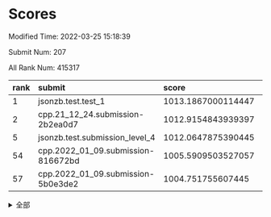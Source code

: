 # Scores

Modified Time: 2022-03-25 15:18:39

Submit Num: 207

All Rank Num: 415317

| rank |               submit               |       score        |       sigma        | pk_num |
| :--- | :--------------------------------- | :----------------- | :----------------- | :----- |
| 1    | jsonzb.test.test_1                 | 1013.1867000114447 | 0.8130229195313585 | 8027   |
| 2    | cpp.21_12_24.submission-2b2ea0d7   | 1012.9154843939397 | 0.8119717512204085 | 8029   |
| 5    | jsonzb.test.submission_level_4     | 1012.0647875390445 | 0.7881632918222664 | 8022   |
| 54   | cpp.2022_01_09.submission-816672bd | 1005.5909503527057 | 0.7178571301798355 | 8021   |
| 57   | cpp.2022_01_09.submission-5b0e3de2 | 1004.751755607445  | 0.7238885681560456 | 8030   |


<details>
<summary>全部</summary>

| rank |                 submit                 |       score        |       sigma        | pk_num |
| :--- | :------------------------------------- | :----------------- | :----------------- | :----- |
| 1    | jsonzb.test.test_1                     | 1013.1867000114447 | 0.8130229195313585 | 8027   |
| 2    | cpp.21_12_24.submission-2b2ea0d7       | 1012.9154843939397 | 0.8119717512204085 | 8029   |
| 3    | gobigger.level_3.submission_level_3_30 | 1012.5469260436204 | 0.7869400151474581 | 8023   |
| 4    | gobigger.level_3.submission_level_3_22 | 1012.1674811957427 | 0.7838792278717394 | 8024   |
| 5    | jsonzb.test.submission_level_4         | 1012.0647875390445 | 0.7881632918222664 | 8022   |
| 6    | gobigger.level_3.submission_level_3_1  | 1011.4801190040292 | 0.7878193874817134 | 8028   |
| 7    | gobigger.level_3.submission_level_3_28 | 1010.9832362199579 | 0.7690621398067885 | 8032   |
| 8    | gobigger.level_3.submission_level_3_8  | 1010.8584687934099 | 0.7489237296842962 | 8027   |
| 9    | gobigger.level_3.submission_level_3_40 | 1010.8063305078313 | 0.770105902479357  | 8022   |
| 10   | gobigger.level_3.submission_level_3_32 | 1010.8007705996521 | 0.7886345787896439 | 8023   |
| 11   | gobigger.level_3.submission_level_3_3  | 1010.6810215988049 | 0.761548999904695  | 8020   |
| 12   | gobigger.level_3.submission_level_3_45 | 1010.6069468751097 | 0.7657134974261461 | 8024   |
| 13   | gobigger.level_3.submission_level_3_25 | 1010.4901976095365 | 0.7720232136916848 | 8021   |
| 14   | gobigger.level_3.submission_level_3_18 | 1010.4711084088486 | 0.7934749338080055 | 8018   |
| 15   | gobigger.level_3.submission_level_3_26 | 1010.3787318891652 | 0.766794157211717  | 8026   |
| 16   | gobigger.level_3.submission_level_3_19 | 1010.2497823452727 | 0.7660919648828549 | 8025   |
| 17   | gobigger.level_3.submission_level_3_47 | 1010.2235036316584 | 0.7650382374502341 | 8025   |
| 18   | gobigger.level_3.submission_level_3_2  | 1010.200746941119  | 0.7600755713688935 | 8029   |
| 19   | gobigger.level_3.submission_level_3_43 | 1010.1858964035554 | 0.7777763126537713 | 8026   |
| 20   | gobigger.level_3.submission_level_3_6  | 1010.1675227166022 | 0.7515420977814712 | 8024   |
| 21   | gobigger.level_3.submission_level_3_16 | 1010.1606904474737 | 0.7780048033080521 | 8024   |
| 22   | gobigger.level_3.submission_level_3_44 | 1010.1381104889182 | 0.7561298769547857 | 8033   |
| 23   | gobigger.level_3.submission_level_3_14 | 1010.0227738671045 | 0.7491155603072772 | 8025   |
| 24   | gobigger.level_3.submission_level_3_41 | 1010.0176865968323 | 0.7563991593688218 | 8031   |
| 25   | gobigger.level_3.submission_level_3_11 | 1009.9983856493219 | 0.7575929403410884 | 8024   |
| 26   | gobigger.level_3.submission_level_3_13 | 1009.9667834398663 | 0.7572408463924636 | 8026   |
| 27   | gobigger.level_3.submission_level_3_48 | 1009.930032752549  | 0.7413144623330751 | 8028   |
| 28   | gobigger.level_3.submission_level_3_21 | 1009.920018014899  | 0.7636666474360781 | 8021   |
| 29   | gobigger.level_3.submission_level_3_34 | 1009.8774849175724 | 0.7607412019489953 | 8027   |
| 30   | gobigger.level_3.submission_level_3_23 | 1009.8596179248872 | 0.7810050408284707 | 8028   |
| 31   | gobigger.level_3.submission_level_3_42 | 1009.8586531988515 | 0.7669892420405349 | 8028   |
| 32   | gobigger.level_3.submission_level_3_27 | 1009.788772161079  | 0.7556932316017135 | 8026   |
| 33   | gobigger.level_3.submission_level_3_35 | 1009.6264570249926 | 0.7506615460714802 | 8028   |
| 34   | gobigger.level_3.submission_level_3_5  | 1009.6207910730451 | 0.7366160179028893 | 8026   |
| 35   | gobigger.level_3.submission_level_3_49 | 1009.5942662607761 | 0.7615984667634466 | 8021   |
| 36   | gobigger.level_3.submission_level_3_39 | 1009.581753530531  | 0.7631562077664905 | 8026   |
| 37   | gobigger.level_3.submission_level_3_24 | 1009.5790328505107 | 0.7466948728749833 | 8029   |
| 38   | gobigger.level_3.submission_level_3_17 | 1009.5688145799137 | 0.7364554145284199 | 8021   |
| 39   | gobigger.level_3.submission_level_3_33 | 1009.3434928089413 | 0.7688858317408026 | 8032   |
| 40   | gobigger.level_3.submission_level_3_12 | 1009.3097601204972 | 0.7512502849525288 | 8024   |
| 41   | gobigger.level_3.submission_level_3_7  | 1009.2787275018441 | 0.7574530618073896 | 8027   |
| 42   | gobigger.level_3.submission_level_3_10 | 1009.2560966652023 | 0.7486486996006477 | 8024   |
| 43   | gobigger.level_3.submission_level_3_46 | 1009.1521744768929 | 0.7528069900408154 | 8028   |
| 44   | gobigger.level_3.submission_level_3_31 | 1009.1277222295454 | 0.7603913121038596 | 8024   |
| 45   | gobigger.level_3.submission_level_3_4  | 1009.0616992423707 | 0.7339949935220624 | 8033   |
| 46   | gobigger.level_3.submission_level_3_38 | 1009.0055845192322 | 0.7374968544680124 | 8029   |
| 47   | gobigger.level_3.submission_level_3_29 | 1008.9773417650756 | 0.752045843133836  | 8022   |
| 48   | gobigger.level_3.submission_level_3_15 | 1008.9573612199833 | 0.7519176609388962 | 8023   |
| 49   | gobigger.level_3.submission_level_3_37 | 1008.9064142088137 | 0.7738394137291594 | 8028   |
| 50   | gobigger.level_3.submission_level_3_36 | 1008.896482757685  | 0.7332803781354903 | 8029   |
| 51   | gobigger.level_3.submission_level_3_20 | 1008.7135209491514 | 0.7318439766967426 | 8027   |
| 52   | gobigger.level_3.submission_level_3_9  | 1008.5928135411519 | 0.7442978860590882 | 8023   |
| 53   | gobigger.level_3.submission_level_3_0  | 1007.9205136728758 | 0.7410237208335768 | 8033   |
| 54   | cpp.2022_01_09.submission-816672bd     | 1005.5909503527057 | 0.7178571301798355 | 8021   |
| 55   | gobigger.level_1.submission_level_1_15 | 1004.7711884184969 | 0.7358788496175537 | 8026   |
| 56   | gobigger.level_1.submission_level_1_17 | 1004.7670689849599 | 0.7210559482203784 | 8028   |
| 57   | cpp.2022_01_09.submission-5b0e3de2     | 1004.751755607445  | 0.7238885681560456 | 8030   |
| 58   | gobigger.level_1.submission_level_1_13 | 1004.7271501349122 | 0.7103404410914141 | 8024   |
| 59   | gobigger.level_1.submission_level_1_6  | 1004.6321465410788 | 0.7205333739176836 | 8024   |
| 60   | gobigger.level_1.submission_level_1_24 | 1004.4483359044461 | 0.7260565299016326 | 8024   |
| 61   | gobigger.level_1.submission_level_1_12 | 1004.2059388219427 | 0.7201337374338505 | 8026   |
| 62   | gobigger.level_1.submission_level_1_11 | 1003.9998882504334 | 0.724348132725328  | 8024   |
| 63   | gobigger.level_1.submission_level_1_16 | 1003.8950797166558 | 0.7197594395474841 | 8025   |
| 64   | gobigger.level_1.submission_level_1_0  | 1003.8865500256503 | 0.7147330567614288 | 8026   |
| 65   | gobigger.level_1.submission_level_1_7  | 1003.813722725012  | 0.7232776765633355 | 8024   |
| 66   | gobigger.level_1.submission_level_1_38 | 1003.7150124357865 | 0.7144639373214695 | 8024   |
| 67   | gobigger.level_1.submission_level_1_31 | 1003.6622841577379 | 0.7188918896600659 | 8020   |
| 68   | gobigger.level_1.submission_level_1_2  | 1003.6198107694329 | 0.7148157047555963 | 8030   |
| 69   | gobigger.level_1.submission_level_1_19 | 1003.5406499956513 | 0.7234750463287145 | 8027   |
| 70   | gobigger.level_1.submission_level_1_14 | 1003.5308350232855 | 0.7185425610024583 | 8027   |
| 71   | gobigger.level_1.submission_level_1_28 | 1003.4731557900311 | 0.7233411506170808 | 8023   |
| 72   | gobigger.level_1.submission_level_1_34 | 1003.4678237690157 | 0.7164577414859575 | 8023   |
| 73   | gobigger.level_1.submission_level_1_36 | 1003.4556771085721 | 0.7178949073410879 | 8028   |
| 74   | gobigger.level_1.submission_level_1_18 | 1003.4435377268366 | 0.7232725460160061 | 8023   |
| 75   | gobigger.level_1.submission_level_1_47 | 1003.4399698433806 | 0.7165718926318373 | 8026   |
| 76   | gobigger.level_1.submission_level_1_3  | 1003.4118573899557 | 0.7149682091098755 | 8030   |
| 77   | gobigger.level_1.submission_level_1_42 | 1003.3641082783195 | 0.7242234487289091 | 8031   |
| 78   | gobigger.level_1.submission_level_1_10 | 1003.2871953677713 | 0.712277662717141  | 8020   |
| 79   | gobigger.level_1.submission_level_1_4  | 1003.2621577570296 | 0.7136628225048782 | 8024   |
| 80   | gobigger.level_1.submission_level_1_21 | 1003.2590772683459 | 0.7050100073541672 | 8023   |
| 81   | gobigger.level_1.submission_level_1_5  | 1003.2505799855815 | 0.7088599124315939 | 8027   |
| 82   | gobigger.level_1.submission_level_1_40 | 1003.2117426019822 | 0.7227471753416884 | 8026   |
| 83   | gobigger.level_1.submission_level_1_27 | 1003.1951935412221 | 0.7104910280869573 | 8027   |
| 84   | gobigger.level_1.submission_level_1_9  | 1003.1831394939312 | 0.7178665562817862 | 8025   |
| 85   | gobigger.level_1.submission_level_1_29 | 1003.1789171542457 | 0.7076719310557817 | 8029   |
| 86   | gobigger.level_1.submission_level_1_45 | 1003.1578542525909 | 0.7092780115242076 | 8026   |
| 87   | gobigger.level_1.submission_level_1_46 | 1003.0715170320154 | 0.7171260155165415 | 8028   |
| 88   | gobigger.level_1.submission_level_1_1  | 1003.0125433576178 | 0.7219890302482024 | 8025   |
| 89   | gobigger.level_1.submission_level_1_37 | 1003.0055306113577 | 0.7033142696031547 | 8018   |
| 90   | gobigger.level_1.submission_level_1_48 | 1002.9785602442512 | 0.7187153168496935 | 8026   |
| 91   | gobigger.level_1.submission_level_1_41 | 1002.9740604611353 | 0.7248882252734385 | 8020   |
| 92   | gobigger.level_1.submission_level_1_49 | 1002.9569877156408 | 0.7192367993865717 | 8025   |
| 93   | gobigger.level_1.submission_level_1_35 | 1002.934731937375  | 0.7175526379888691 | 8024   |
| 94   | gobigger.level_1.submission_level_1_20 | 1002.863208033151  | 0.722071994147494  | 8026   |
| 95   | gobigger.level_1.submission_level_1_44 | 1002.8587068976495 | 0.7142618721768405 | 8024   |
| 96   | gobigger.level_1.submission_level_1_26 | 1002.8459766256015 | 0.7192473763864601 | 8026   |
| 97   | gobigger.level_1.submission_level_1_30 | 1002.8379394046531 | 0.7229203216001822 | 8024   |
| 98   | gobigger.level_1.submission_level_1_43 | 1002.8008506161367 | 0.7257583163553212 | 8025   |
| 99   | gobigger.level_1.submission_level_1_23 | 1002.71123393331   | 0.7185749358314076 | 8024   |
| 100  | gobigger.level_1.submission_level_1_33 | 1002.6900383287325 | 0.722654202374383  | 8024   |
| 101  | gobigger.level_1.submission_level_1_32 | 1002.4700695230132 | 0.7124098825212621 | 8026   |
| 102  | gobigger.level_1.submission_level_1_8  | 1002.4341323302349 | 0.7092061390462158 | 8028   |
| 103  | gobigger.level_1.submission_level_1_25 | 1002.3667560186923 | 0.7152638400964476 | 8022   |
| 104  | gobigger.level_1.submission_level_1_39 | 1002.2755459303869 | 0.7112807801901272 | 8029   |
| 105  | gobigger.level_1.submission_level_1_22 | 1001.9497972767281 | 0.7089654646535104 | 8023   |
| 106  | gobigger.random.submission_random_24   | 997.4889253934799  | 0.7130492295703035 | 8027   |
| 107  | gobigger.random.submission_random_29   | 997.1190426972661  | 0.7117503885527864 | 8024   |
| 108  | gobigger.random.submission_random_31   | 997.0278320546367  | 0.7127905400471348 | 8027   |
| 109  | gobigger.random.submission_random_41   | 996.9968002892715  | 0.7026768529174078 | 8022   |
| 110  | gobigger.random.submission_random_14   | 996.9441821656379  | 0.7065446112274374 | 8025   |
| 111  | gobigger.random.submission_random_35   | 996.8142994009793  | 0.7058679294661572 | 8022   |
| 112  | gobigger.random.submission_random_5    | 996.5931805984645  | 0.7073817436828912 | 8027   |
| 113  | gobigger.random.submission_random_38   | 996.5744299105112  | 0.7106241489091364 | 8027   |
| 114  | gobigger.random.submission_random_15   | 996.4427008718097  | 0.7026892508188047 | 8022   |
| 115  | gobigger.random.submission_random_47   | 996.4141084725567  | 0.7198211907577897 | 8019   |
| 116  | gobigger.random.submission_random_18   | 996.3989998403619  | 0.7037514446638388 | 8028   |
| 117  | gobigger.random.submission_random_39   | 996.3979324840905  | 0.7237953551520541 | 8024   |
| 118  | gobigger.random.submission_random_25   | 996.3940504711373  | 0.7137476017735875 | 8025   |
| 119  | gobigger.random.submission_random_43   | 996.3916730527578  | 0.7146856894326089 | 8024   |
| 120  | gobigger.random.submission_random_27   | 996.3695191481166  | 0.704090027438228  | 8027   |
| 121  | gobigger.random.submission_random_30   | 996.1882234093863  | 0.7167349362963448 | 8023   |
| 122  | gobigger.random.submission_random_22   | 996.18686166181    | 0.7033033299718376 | 8027   |
| 123  | gobigger.random.submission_random_48   | 996.1842331962797  | 0.7048765746717822 | 8029   |
| 124  | gobigger.random.submission_random_2    | 996.1479971149364  | 0.7261766857240299 | 8029   |
| 125  | gobigger.random.submission_random_42   | 996.1255219570808  | 0.7082480514015557 | 8025   |
| 126  | gobigger.random.submission_random_46   | 996.1208958859908  | 0.7124379799979442 | 8024   |
| 127  | gobigger.random.submission_random_20   | 996.1173400718363  | 0.7156285162550993 | 8029   |
| 128  | gobigger.random.submission_random_45   | 996.0911645789269  | 0.7013651158834198 | 8024   |
| 129  | gobigger.random.submission_random_28   | 995.989404630634   | 0.7255992998403026 | 8025   |
| 130  | gobigger.random.submission_random_13   | 995.928002034401   | 0.7146451223347468 | 8022   |
| 131  | gobigger.random.submission_random_8    | 995.8929760154701  | 0.7115902066909561 | 8026   |
| 132  | gobigger.random.submission_random_26   | 995.8908059983977  | 0.7115840655833081 | 8022   |
| 133  | gobigger.random.submission_random_12   | 995.8617143311504  | 0.7295858325182347 | 8021   |
| 134  | gobigger.random.submission_random_33   | 995.8086622043801  | 0.7093153126038952 | 8023   |
| 135  | gobigger.level_2.submission_level_2_32 | 995.7960112912795  | 0.7318504754743632 | 8020   |
| 136  | gobigger.random.submission_random_16   | 995.7517171928349  | 0.7156762479785449 | 8030   |
| 137  | gobigger.random.submission_random_49   | 995.7203411360955  | 0.7020464486414772 | 8023   |
| 138  | gobigger.random.submission_random_23   | 995.622054808712   | 0.7303804701400678 | 8025   |
| 139  | gobigger.random.submission_random_19   | 995.5830088331742  | 0.709479748546078  | 8023   |
| 140  | gobigger.random.submission_random_40   | 995.4970243106952  | 0.7058073316754947 | 8034   |
| 141  | gobigger.random.submission_random_17   | 995.4366161710537  | 0.7016507858809072 | 8023   |
| 142  | gobigger.random.submission_random_4    | 995.4300257267864  | 0.7082787588211197 | 8025   |
| 143  | gobigger.random.submission_random_3    | 995.4227270018188  | 0.7082301019446255 | 8028   |
| 144  | gobigger.random.submission_random_37   | 995.3942127264511  | 0.691916580087161  | 8023   |
| 145  | gobigger.random.submission_random_10   | 995.3641699352623  | 0.7165739981184492 | 8025   |
| 146  | gobigger.random.submission_random_11   | 995.3389945406833  | 0.7102920421843293 | 8029   |
| 147  | gobigger.random.submission_random_44   | 995.3244953623015  | 0.7106109007625172 | 8027   |
| 148  | gobigger.random.submission_random_21   | 995.2632891956637  | 0.7160781471612189 | 8025   |
| 149  | gobigger.random.submission_random_32   | 995.2474174705799  | 0.731129561185327  | 8022   |
| 150  | gobigger.random.submission_random_1    | 995.1603008408608  | 0.7241620934131721 | 8021   |
| 151  | gobigger.random.submission_random_7    | 995.0946289065588  | 0.7281165120788807 | 8028   |
| 152  | gobigger.random.submission_random_9    | 994.9112596211053  | 0.7116754518388463 | 8026   |
| 153  | gobigger.random.submission_random_36   | 994.8536370502624  | 0.7228484387198987 | 8022   |
| 154  | gobigger.random.submission_random_0    | 994.7886282049914  | 0.7259976739876177 | 8022   |
| 155  | gobigger.random.submission_random_6    | 994.705222816661   | 0.7202153280443059 | 8024   |
| 156  | gobigger.level_2.submission_level_2_21 | 994.2009913164572  | 0.7377550339124215 | 8028   |
| 157  | gobigger.random.submission_random_34   | 994.0991900533905  | 0.7195821571055122 | 8028   |
| 158  | gobigger.level_2.submission_level_2_42 | 993.7742144903784  | 0.73986083468718   | 8022   |
| 159  | gobigger.level_2.submission_level_2_46 | 993.6550673484243  | 0.7349792130355597 | 8024   |
| 160  | gobigger.level_2.submission_level_2_48 | 993.6299406953319  | 0.746430281833937  | 8027   |
| 161  | gobigger.level_2.submission_level_2_4  | 993.5254677002565  | 0.7301515382449142 | 8031   |
| 162  | gobigger.level_2.submission_level_2_6  | 993.433569305452   | 0.7283673317179208 | 8025   |
| 163  | gobigger.level_2.submission_level_2_3  | 993.4149867520613  | 0.7313345852674418 | 8020   |
| 164  | gobigger.level_2.submission_level_2_38 | 993.3583255045193  | 0.7469262538047713 | 8026   |
| 165  | gobigger.level_2.submission_level_2_26 | 993.348945001941   | 0.7278880815028712 | 8027   |
| 166  | gobigger.level_2.submission_level_2_31 | 993.1562403147141  | 0.7564846336566491 | 8025   |
| 167  | gobigger.level_2.submission_level_2_8  | 992.9138278481508  | 0.7409566697120625 | 8031   |
| 168  | gobigger.level_2.submission_level_2_10 | 992.8244004762529  | 0.7386180002468938 | 8028   |
| 169  | gobigger.level_2.submission_level_2_39 | 992.7328202825918  | 0.7349971138762984 | 8022   |
| 170  | gobigger.level_2.submission_level_2_36 | 992.626866447625   | 0.7501106680474929 | 8017   |
| 171  | gobigger.level_2.submission_level_2_45 | 992.5978735949261  | 0.7273485611721839 | 8024   |
| 172  | gobigger.level_2.submission_level_2_29 | 992.4529108555932  | 0.7548909014532412 | 8024   |
| 173  | gobigger.level_2.submission_level_2_2  | 992.4323220089449  | 0.7372128258110744 | 8019   |
| 174  | gobigger.level_2.submission_level_2_37 | 992.4252042172121  | 0.7342030996664378 | 8027   |
| 175  | gobigger.level_2.submission_level_2_40 | 992.392663601905   | 0.7538832995351202 | 8026   |
| 176  | gobigger.level_2.submission_level_2_22 | 992.3804031258102  | 0.7400554048836413 | 8028   |
| 177  | gobigger.level_2.submission_level_2_0  | 992.3407660608692  | 0.7465587082478973 | 8028   |
| 178  | gobigger.level_2.submission_level_2_47 | 992.3325877272182  | 0.7445189610394615 | 8021   |
| 179  | gobigger.level_2.submission_level_2_15 | 992.2732155494291  | 0.7436629473348251 | 8026   |
| 180  | gobigger.level_2.submission_level_2_1  | 992.244725104453   | 0.7462515750977932 | 8024   |
| 181  | gobigger.level_2.submission_level_2_20 | 992.2311532833037  | 0.7360624149351598 | 8026   |
| 182  | gobigger.level_2.submission_level_2_5  | 992.1799066543156  | 0.7371165461407438 | 8033   |
| 183  | gobigger.level_2.submission_level_2_18 | 992.0344603513907  | 0.7503013346935865 | 8022   |
| 184  | gobigger.level_2.submission_level_2_11 | 992.0324882711396  | 0.7438535518646273 | 8027   |
| 185  | gobigger.level_2.submission_level_2_27 | 992.0247104827333  | 0.7391199708576441 | 8026   |
| 186  | gobigger.level_2.submission_level_2_16 | 991.9846693424582  | 0.7454622522846059 | 8025   |
| 187  | gobigger.level_2.submission_level_2_19 | 991.9477154984127  | 0.7313025072025464 | 8024   |
| 188  | gobigger.level_2.submission_level_2_34 | 991.8826710108417  | 0.735650008346666  | 8025   |
| 189  | gobigger.level_2.submission_level_2_28 | 991.8633197278947  | 0.7416738745405279 | 8021   |
| 190  | gobigger.level_2.submission_level_2_13 | 991.7198385410112  | 0.7460067233086993 | 8024   |
| 191  | gobigger.level_2.submission_level_2_49 | 991.6766802395726  | 0.7534803440402239 | 8027   |
| 192  | gobigger.level_2.submission_level_2_7  | 991.6488046311016  | 0.7589154291863884 | 8028   |
| 193  | gobigger.level_2.submission_level_2_41 | 991.6008910339638  | 0.7429925817099721 | 8021   |
| 194  | gobigger.level_2.submission_level_2_12 | 991.578306043173   | 0.7508640091589551 | 8030   |
| 195  | gobigger.level_2.submission_level_2_24 | 991.484164386625   | 0.7533408396923267 | 8030   |
| 196  | gobigger.level_2.submission_level_2_44 | 991.4249867713348  | 0.7684075788622362 | 8027   |
| 197  | gobigger.level_2.submission_level_2_23 | 991.4154848814715  | 0.7593636786198803 | 8028   |
| 198  | gobigger.level_2.submission_level_2_33 | 991.2862785853207  | 0.7684287222114682 | 8028   |
| 199  | gobigger.level_2.submission_level_2_43 | 991.2592503651915  | 0.7662431517398308 | 8022   |
| 200  | gobigger.level_2.submission_level_2_14 | 991.1837808753461  | 0.7739585748519525 | 8029   |
| 201  | gobigger.level_2.submission_level_2_35 | 991.1496683437687  | 0.7622999167822262 | 8029   |
| 202  | gobigger.level_2.submission_level_2_30 | 991.0335663958346  | 0.753388818765453  | 8026   |
| 203  | gobigger.level_2.submission_level_2_17 | 990.9091458137823  | 0.7674186814691285 | 8029   |
| 204  | gobigger.level_2.submission_level_2_9  | 990.6546279084494  | 0.7484139648276406 | 8033   |
| 205  | gobigger.level_2.submission_level_2_25 | 989.716000609063   | 0.7617026712738391 | 8026   |
| 206  | gobigger.none.submission_none_0        | 978.4632726727904  | 1.2290364243629315 | 8028   |
| 207  | gobigger.none.submission_none_1        | 976.2360259812879  | 1.4633605225496227 | 8024   |

</details>